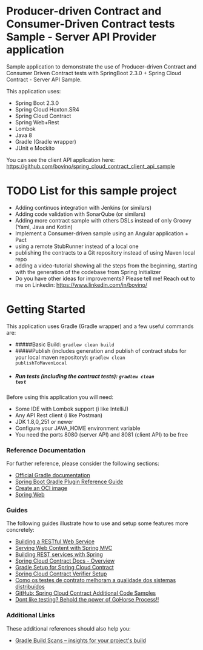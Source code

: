 # Producer-driven Contract and Consumer-Driven Contract tests Sample - Server API Provider application
Sample application to demonstrate the use of Producer-driven Contract and Consumer Driven Contract tests with SpringBoot 2.3.0 + Spring Cloud Contract - Server API Sample.

This application uses:

- Spring Boot 2.3.0
- Spring Cloud Hoxton.SR4
- Spring Cloud Contract
- Spring Web+Rest
- Lombok
- Java 8
- Gradle (Gradle wrapper)
- JUnit e Mockito

You can see the client API application here: https://github.com/bovino/spring_cloud_contract_client_api_sample 

# TODO List for this sample project

- Adding continuos integration with Jenkins (or similars)
- Adding code validation with SonarQube (or similars)
- Adding more contract sample with others DSLs instead of only Groovy (Yaml, Java and Kotlin)
- Implement a Consumer-driven sample using an Angular application + Pact
- using a remote StubRunner instead of a local one
- publishing the contracts to a Git repository instead of using Maven local repo
- adding a video-tutorial showing all the steps from the beginning, starting with the generation of the codebase from Spring Initializer
- Do you have other ideas for improvements? Please tell me! Reach out to me on Linkedin: https://www.linkedin.com/in/bovino/

# Getting Started
This application uses Gradle (Gradle wrapper) and a few useful commands are:

- #####Basic Build: <code>gradlew clean build</code>
- #####Publish (includes generation and publish of contract stubs for your local maven repository): <code>gradlew clean publishToMavenLocal</code>
- ##### Run tests (including the contract tests): <code>gradlew clean test</code>

Before using this application you will need:

- Some IDE with Lombok support (i like IntelliJ)
- Any API Rest client (i like Postman)
- JDK 1.8,0_251 or newer
- Configure your JAVA_HOME environment variable
- You need the ports 8080 (server API) and 8081 (client API) to be free

### Reference Documentation
For further reference, please consider the following sections:

* [Official Gradle documentation](https://docs.gradle.org)
* [Spring Boot Gradle Plugin Reference Guide](https://docs.spring.io/spring-boot/docs/2.3.0.RELEASE/gradle-plugin/reference/html/)
* [Create an OCI image](https://docs.spring.io/spring-boot/docs/2.3.0.RELEASE/gradle-plugin/reference/html/#build-image)
* [Spring Web](https://docs.spring.io/spring-boot/docs/2.3.0.RELEASE/reference/htmlsingle/#boot-features-developing-web-applications)

### Guides
The following guides illustrate how to use and setup some features more concretely:

* [Building a RESTful Web Service](https://spring.io/guides/gs/rest-service/)
* [Serving Web Content with Spring MVC](https://spring.io/guides/gs/serving-web-content/)
* [Building REST services with Spring](https://spring.io/guides/tutorials/bookmarks/)
* [Spring Cloud Contract Docs - Overview](https://spring.io/projects/spring-cloud-contract#overview)
* [Gradle Setup for Spring Cloud Contract](https://cloud.spring.io/spring-cloud-contract/reference/html/gradle-project.html)
* [Spring Cloud Contract Verifier Setup](https://cloud.spring.io/spring-cloud-contract/spring-cloud-contract.html#_spring_cloud_contract_verifier_setup)
* [Como os testes de contrato melhoram a qualidade dos sistemas distribuídos](https://www.infoq.com/br/articles/contract-testing-spring-cloud-contract/)
* [GitHub: Spring Cloud Contract Additional Code Samples](https://github.com/spring-cloud-samples/spring-cloud-contract-samples)
* [Dont like testing? Behold the power of GoHorse Process!!](https://gohorseprocess.com.br/)

### Additional Links
These additional references should also help you:

* [Gradle Build Scans – insights for your project's build](https://scans.gradle.com#gradle)


